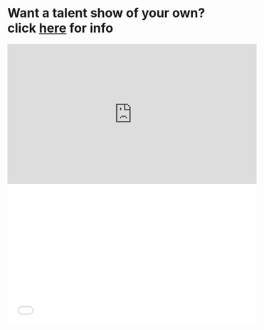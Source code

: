 # Want a talent show of your own? click [here](https://henrygtalentshows.ml/host) for info
<iframe width="560" height="315" src="https://www.surveymonkey.co.uk/r/6F6GMWN" title="YouTube video player" frameborder="0" allow="accelerometer; autoplay; clipboard-write; encrypted-media; gyroscope; picture-in-picture" allowfullscreen></iframe>
<iframe width="560" height="315" src=z" title="YouTube video player" frameborder="0" allow="accelerometer; autoplay; clipboard-write; encrypted-media; gyroscope; picture-in-picture" allowfullscreen></iframe>